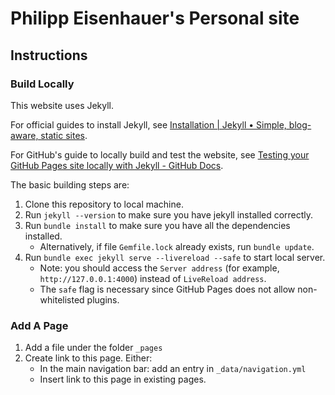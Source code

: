 # Philipp Eisenhauer's Personal site

## Instructions

### Build Locally

This website uses Jekyll.

For official guides to install Jekyll, see [Installation | Jekyll • Simple, blog-aware, static sites](https://jekyllrb.com/docs/installation/).

For GitHub's guide to locally build and test the website, see [Testing your GitHub Pages site locally with Jekyll - GitHub Docs](https://docs.github.com/en/github/working-with-github-pages/testing-your-github-pages-site-locally-with-jekyll).

The basic building steps are:

1. Clone this repository to local machine.
1. Run `jekyll --version` to make sure you have jekyll installed correctly.
1. Run `bundle install` to make sure you have all the dependencies installed.
    - Alternatively, if file `Gemfile.lock` already exists, run `bundle update`.
1. Run `bundle exec jekyll serve --livereload --safe` to start local server.
    - Note: you should access the `Server address` (for example, `http://127.0.0.1:4000`) instead of `LiveReload address`. 
    - The `safe` flag is necessary since GitHub Pages does not allow non-whitelisted plugins.

### Add A Page

1. Add a file under the folder `_pages`
2. Create link to this page. Either:
    - In the main navigation bar: add an entry in `_data/navigation.yml`
    - Insert link to this page in existing pages.
